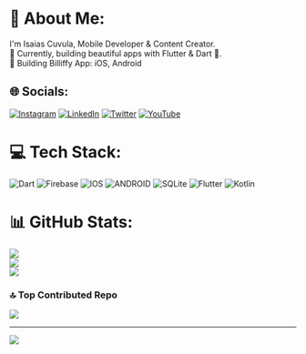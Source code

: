 # 💫 About Me:
I'm Isaias Cuvula, Mobile Developer & Content Creator.<br>🌱 Currently, building beautiful apps with Flutter & Dart 💙.<br>🔭 Building Billiffy App: iOS, Android<be> 

## 🌐 Socials:
[![Instagram](https://img.shields.io/badge/Instagram-%23E4405F.svg?logo=Instagram&logoColor=white)](https://instagram.com/isaias_cuvula) [![LinkedIn](https://img.shields.io/badge/LinkedIn-%230077B5.svg?logo=linkedin&logoColor=white)](https://linkedin.com/in/isaias-cuvula) [![Twitter](https://img.shields.io/badge/Twitter-%231DA1F2.svg?logo=Twitter&logoColor=white)](https://twitter.com/ICuvula) [![YouTube](https://img.shields.io/badge/YouTube-%23FF0000.svg?logo=YouTube&logoColor=white)](https://studio.youtube.com/channel/UChCgMnyGKOgEGDvubbjjr6A) 

# 💻 Tech Stack:
![Dart](https://img.shields.io/badge/dart-%230175C2.svg?style=plastic&logo=dart&logoColor=white) ![Firebase](https://img.shields.io/badge/firebase-%23039BE5.svg?style=plastic&logo=firebase) ![IOS](https://img.shields.io/badge/IOS-%2320232a.svg?style=plastic&logo=apple&logoColor=white) ![ANDROID](https://img.shields.io/badge/android-%2320232a.svg?style=plastic&logo=android&logoColor=%a4c639) ![SQLite](https://img.shields.io/badge/sqlite-%2307405e.svg?style=plastic&logo=sqlite&logoColor=white) ![Flutter](https://img.shields.io/badge/Flutter-%2302569B.svg?style=plastic&logo=Flutter&logoColor=white) ![Kotlin](https://img.shields.io/badge/kotlin-%230095D5.svg?style=plastic&logo=kotlin&logoColor=white)
# 📊 GitHub Stats:
![](https://github-readme-stats.vercel.app/api?username=IsaiasCuvula&theme=algolia&hide_border=false&include_all_commits=false&count_private=true)<br/>
![](https://github-readme-streak-stats.herokuapp.com/?user=IsaiasCuvula&theme=algolia&hide_border=false)<br/>
![](https://github-readme-stats.vercel.app/api/top-langs/?username=IsaiasCuvula&theme=algolia&hide_border=false&include_all_commits=false&count_private=true&layout=compact)

### 🔝 Top Contributed Repo
![](https://github-contributor-stats.vercel.app/api?username=IsaiasCuvula&limit=5&theme=radical&combine_all_yearly_contributions=true)

---
[![](https://visitcount.itsvg.in/api?id=IsaiasCuvula&icon=0&color=2)](https://visitcount.itsvg.in)

 

